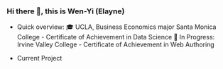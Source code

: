 ### Hi there 👋, this is Wen-Yi (Elayne)

- Quick overview:
🎓 UCLA, Business Economics major
   Santa Monica College - Certificate of Achievement in Data Science
📖 In Progress: Irvine Valley College - Certificate of Achievement in Web Authoring

- Current Project

<!--
**elayswew/elayswew** is a ✨ _special_ ✨ repository because its `README.md` (this file) appears on your GitHub profile.



